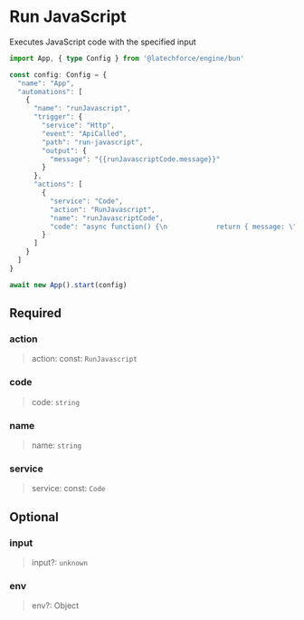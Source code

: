 # Run JavaScript

Executes JavaScript code with the specified input

```ts
import App, { type Config } from '@latechforce/engine/bun'

const config: Config = {
  "name": "App",
  "automations": [
    {
      "name": "runJavascript",
      "trigger": {
        "service": "Http",
        "event": "ApiCalled",
        "path": "run-javascript",
        "output": {
          "message": "{{runJavascriptCode.message}}"
        }
      },
      "actions": [
        {
          "service": "Code",
          "action": "RunJavascript",
          "name": "runJavascriptCode",
          "code": "async function() {\n            return { message: \"Hello, world!\" };\n          }"
        }
      ]
    }
  ]
}

await new App().start(config)
```
## Required

### action

>action: const: `RunJavascript`

### code

>code: `string`

### name

>name: `string`

### service

>service: const: `Code`

## Optional

### input

>input?: `unknown`

### env

>env?: Object


